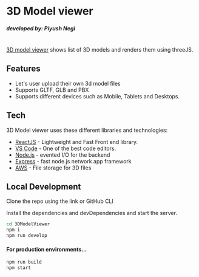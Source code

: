# 3D Model viewer
##### _developed by: Piyush Negi_
#
#

[3D model viewer](https://piyush-model-viewer.herokuapp.com/ "Web app link") shows list of 3D models and renders them using threeJS.

## Features

- Let's user upload their own 3d model files
- Supports GLTF, GLB and PBX
- Supports different devices such as Mobile, Tablets and Desktops.

## Tech

3D Model viewer uses these different libraries and technologies:

- [ReactJS](https://reactjs.org) - Lightweight and Fast Front end library.
- [VS Code](https://code.visualstudio.com) - One of the best code editors.
- [Node.js](https://nodejs.org/en/) - evented I/O for the backend
- [Express](https://expressjs.com/) - fast node.js network app framework
- [AWS](https://aws.amazon.com) - File storage for 3D files

## Local Development


Clone the repo using the link or GitHub CLI

Install the dependencies and devDependencies and start the server.

```sh
cd 3DModelViewer
npm i
npm run develop
```

#### For production environments...

```sh
npm run build
npm start
